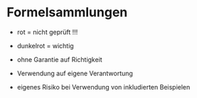 # Formelsammlungen

- rot = nicht geprüft !!!
- dunkelrot = wichtig

- ohne Garantie auf Richtigkeit
- Verwendung auf eigene Verantwortung
- eigenes Risiko bei Verwendung von inkludierten Beispielen
